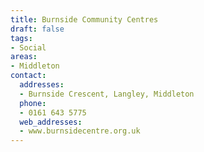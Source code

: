 ```yaml
---
title: Burnside Community Centres
draft: false
tags:
- Social
areas:
- Middleton
contact:
  addresses:
  - Burnside Crescent, Langley, Middleton
  phone:
  - 0161 643 5775
  web_addresses:
  - www.burnsidecentre.org.uk
---
```


